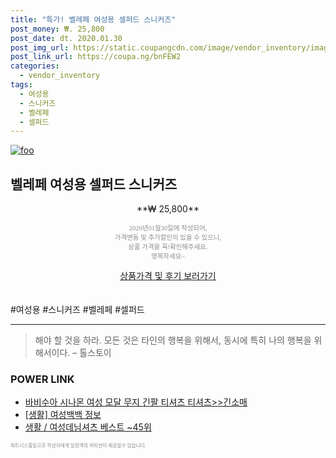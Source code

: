 ```yaml
--- 
title: "특가! 벨레페 여성용 셀퍼드 스니커즈" 
post_money: ₩. 25,800 
post_date: dt. 2020.01.30 
post_img_url: https://static.coupangcdn.com/image/vendor_inventory/images/2016/12/17/4/1/94a93f0d-b100-4984-9333-6346d16259ce.jpg 
post_link_url: https://coupa.ng/bnFEW2 
categories: 
  - vendor_inventory 
tags: 
  - 여성용 
  - 스니커즈 
  - 벨레페 
  - 셀퍼드 
--- 
```

[![foo](https://static.coupangcdn.com/image/vendor_inventory/images/2016/12/17/4/1/94a93f0d-b100-4984-9333-6346d16259ce.jpg)](https://coupa.ng/bnFEW2) 

## 벨레페 여성용 셀퍼드 스니커즈 
<p style="text-align: center;">**₩ 25,800**</p> 
<p style="text-align: center;"><span style="color: #898c8f; font-family: Georgia,Times,serif; font-size: 0.75em;">2020년01월30일에 작성되어, <br>가격변동 및 추가할인이 있을 수 있으니,<br> 상품 가격을 꼭!확인해주세요.<br>행복하세요~</span> 
</p>	 
<div markdown="0" style="text-align: center;"><a href="https://coupa.ng/bnFEW2" class="btn btn--success">상품가격 및 후기 보러가기</a></div> 
<br><br> 
  #여성용 #스니커즈 #벨레페 #셀퍼드 
<hr> 

> 해야 할 것을 하라. 모든 것은 타인의 행복을 위해서, 동시에 특히 나의 행복을 위해서이다. – 톨스토이 


### POWER LINK

* <a href="https://blog.naver.com/fasyy4321/221777048280" target="_blank">바비수아 시나몬 여성 모달 무지 긴팔 티셔츠 티셔츠>>긴소매</a>
* <a href="https://blog.naver.com/santokki14/221774640177" target="_blank"> [생활] 여성백백 정보 </a>
* <a href="https://blog.naver.com/santokki14/221784215696" target="_blank">생활 / 여성데님셔츠 베스트 ~45위</a>

<span style="color: #898c8f; font-family: Georgia,Times,serif; font-size: 0.55em;">파트너스활동으로 작성자에게 일정액의 커미션이 제공될수 있습니다.</span> 
